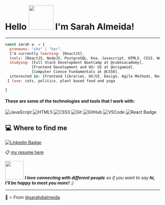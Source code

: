 <h1>Hello <img src="https://media.giphy.com/media/3LCP6RP2SlcaPh6YMe/giphy.gif" width="80">  I'm Sarah Almeida! </h1>

<hr>

```javascript
const sarah a. = {
  pronouns: "she" | "her",
  I’m currently learning: [ReactJS],
  tools: [ReactJS, NodeJS, PostgreSQL, Koa, Javascript, HTML5, CSS3, Wordpress, Git],
  studying: [Full Stack Development Bootcamp at @cubosacademy],
            [Frontend Development and UX/ UI at @origamid],
            [Computer Cience Fundamentals at @CS50],
  interested in: [Frontend libraries, UX/UI, Design, Agile Methods, Responsive Design, Project Management, Open Source],           
 I love: cats, politics, plant based food and yoga
 
}
```

#### These are some of the technologies and tools that I work with:

![JavaScript](https://img.shields.io/badge/-JavaScript-black?logo=javascript)
![HTML5](https://img.shields.io/badge/-HTML5-E34F26?logo=html5&logoColor=white)
![CSS3](https://img.shields.io/badge/-CSS3-1572B6?logo=css3)
![Git](https://img.shields.io/badge/-Git-black?logo=git)
![GitHub](https://img.shields.io/badge/-GitHub-181717?logo=github)
![VSCode](https://img.shields.io/badge/-VSCode-007ACC?logo=visual-studio-code&logoColor=white)
![React Badge](https://img.shields.io/badge/-React-%2361DAFB?logo=react&logoColor=white)

## 💻 Where to find me

[![Linkedin Badge](https://img.shields.io/badge/-linkedin-%230077B5?style=for-the-badge&logo=linkedin&logoColor=white)](https://www.linkedin.com/in/sarahdialmeida/)

:clipboard: [my resume here](https://github.com/sarahdialmeida/sarahdialmeida-resume/blob/main/README.md)

<img src="https://media.giphy.com/media/LnQjpWaON8nhr21vNW/giphy.gif" width="60"> <em><b>I love connecting with different people</b> so if you want to say <b>hi, I'll be happy to meet you more!</b> :)</em>

---

🖤 ⭐️ From [@sarahdialmeida](https://github.com/sarahdialmeida)
